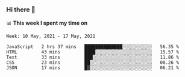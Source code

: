 ### Hi there 👋

📊 __This week I spent my time on__
<!--START_SECTION:waka-->
```text
Week: 10 May, 2021 - 17 May, 2021

JavaScript   2 hrs 37 mins   ██████████████░░░░░░░░░░░   56.35 % 
HTML         43 mins         ████░░░░░░░░░░░░░░░░░░░░░   15.57 % 
Text         33 mins         ███░░░░░░░░░░░░░░░░░░░░░░   11.86 % 
CSS          23 mins         ██░░░░░░░░░░░░░░░░░░░░░░░   08.26 % 
JSON         17 mins         █▓░░░░░░░░░░░░░░░░░░░░░░░   06.21 % 
```
<!--END_SECTION:waka-->
<!--
**SREEHARI-M-S/SREEHARI-M-S** is a ✨ _special_ ✨ repository because its `README.md` (this file) appears on your GitHub profile.

Here are some ideas to get you started:

- 🔭 I’m currently working on ...
- 🌱 I’m currently learning ...
- 👯 I’m looking to collaborate on ...
- 🤔 I’m looking for help with ...
- 💬 Ask me about ...
- 📫 How to reach me: ...
- 😄 Pronouns: ...
- ⚡ Fun fact: ...
-->
